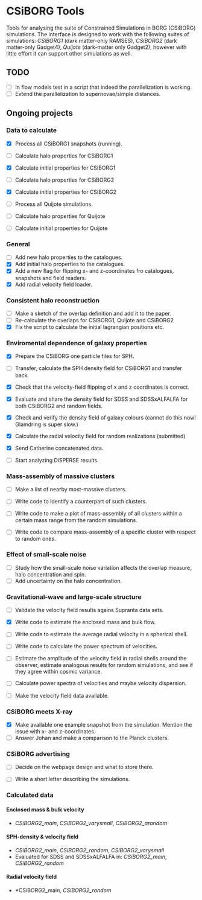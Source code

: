# CSiBORG Tools

Tools for analysing the suite of Constrained Simulations in BORG (CSiBORG) simulations. The interface is designed to work with the following suites of simulations: *CSiBORG1* (dark matter-only RAMSES), *CSiBORG2* (dark matter-only Gadget4), *Quijote* (dark-matter only Gadget2), however with little effort it can support other simulations as well.


## TODO
- [ ] In flow models test in a script that indeed the parallelization is working.
- [ ] Extend the parallelization to supernovae/simple distances.

## Ongoing projects

### Data to calculate
- [x] Process all CSiBORG1 snapshots (running).
- [ ] Calculate halo properties for CSiBORG1
- [x] Calculate initial properties for CSiBORG1
- [ ] Calculate halo properties for CSiBORG2
- [x] Calculate initial properties for CSiBORG2
- [ ] Process all Quijote simulations.
- [ ] Calculate halo properties for Quijote
- [ ] Calculate initial properties for Quijote


### General
- [ ] Add new halo properties to the catalogues.
- [x] Add initial halo properties to the catalogues.
- [x] Add a new flag for flipping x- and z-coordinates fro catalogues, snapshots and field readers.
- [x] Add radial velocity field loader.

### Consistent halo reconstruction
- [ ] Make a sketch of the overlap definition and add it to the paper.
- [ ] Re-calculate the overlaps for CSiBORG1, Quijote and CSiBORG2
- [x] Fix the script to calculate the initial lagrangian positions etc.

### Enviromental dependence of galaxy properties
- [x] Prepare the CSiBORG one particle files for SPH.
- [ ] Transfer, calculate the SPH density field for CSiBORG1 and transfer back.
- [x] Check that the velocity-field flipping of x and z coordinates is correct.
- [x] Evaluate and share the density field for SDSS and SDSSxALFALFA for both CSiBORG2 and random fields.
- [x] Check and verify the density field of galaxy colours (cannot do this now! Glamdring is super slow.)
- [x] Calculate the radial velocity field for random realizations (submitted)
- [x] Send Catherine concatenated data.
- [ ] Start analyzing DiSPERSE results.


### Mass-assembly of massive clusters
- [ ] Make a list of nearby most-massive clusters.
- [ ] Write code to identify a counterpart of such clusters.
- [ ] Write code to make a plot of mass-assembly of all clusters within a certain mass range from the random simulations.
- [ ] Write code to compare mass-assembly of a specific cluster with respect to random ones.


### Effect of small-scale noise
- [ ] Study how the small-scale noise variation affects the overlap measure, halo concentration and spin.
- [ ] Add uncertainty on the halo concentration.

### Gravitational-wave and large-scale structure
- [ ] Validate the velocity field results agains Supranta data sets.
- [x] Write code to estimate the enclosed mass and bulk flow.
- [ ] Write code to estimate the average radial velocity in a spherical shell.
- [ ] Write code to calculate the power spectrum of velocities.
- [ ] Estimate the amplitude of the velocity field in radial shells around the observer, estimate analogous results for random simulations, and see if they agree within cosmic variance.
- [ ] Calculate power spectra of velocities and maybe velocity dispersion.
- [ ] Make the velocity field data available.


### CSiBORG meets X-ray
- [x] Make available one example snapshot from the simulation. Mention the issue with x- and z-coordinates.
- [ ] Answer Johan and make a comparison to the Planck clusters.

### CSiBORG advertising
- [ ] Decide on the webpage design and what to store there.
- [ ] Write a short letter describing the simulations.


### Calculated data

#### Enclosed mass & bulk velocity
- *CSiBORG2_main*, *CSiBORG2_varysmall*, *CSiBORG2_arandom*

#### SPH-density & velocity field
- *CSiBORG2_main*, *CSiBORG2_random*, *CSiBORG2_varysmall*
- Evaluated for SDSS and SDSSxALFALFA in: *CSiBORG2_main*, *CSiBORG2_random*

#### Radial velocity field
- *CSiBORG2_main, *CSiBORG2_random*